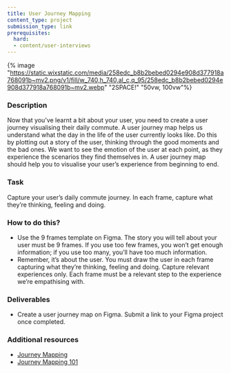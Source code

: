 ```yaml
---
title: User Journey Mapping
content_type: project
submission_type: link
prerequisites:
  hard:
  - content/user-interviews
---
```


{% image "https://static.wixstatic.com/media/258edc_b8b2bebed0294e908d377918a768091b~mv2.png/v1/fill/w_740,h_740,al_c,q_95/258edc_b8b2bebed0294e908d377918a768091b~mv2.webp" "2SPACE!" "50vw, 100vw"%}

### Description
Now that you’ve learnt a bit about your user, you need to create a user journey visualising their daily commute. A user journey map helps us understand what the day in the life of the user currently looks like. Do this by plotting out a story of the user, thinking through the good moments and the bad ones. We want to see the emotion of the user at each point, as they experience the scenarios they find themselves in. A user journey map should help you to visualise your user’s experience from beginning to end.

### Task
Capture your user’s daily commute journey. In each frame, capture what they’re thinking, feeling and doing.

### How to do this?
- Use the 9 frames template on Figma. The story you will tell about your user must be 9 frames. If you use too few frames, you won’t get enough information; if you use too many, you’ll have too much information.
- Remember, it’s about the user. You must draw the user in each frame capturing what they’re thinking, feeling and doing. Capture relevant experiences only. Each frame must be a relevant step to the experience we’re empathising with.

### Deliverables
- Create a user journey map on Figma. Submit a link to your Figma project once completed.

### Additional resources
- [Journey Mapping](https://www.designkit.org/methods/journey-map)
- [Journey Mapping 101](https://www.nngroup.com/articles/journey-mapping-101/)